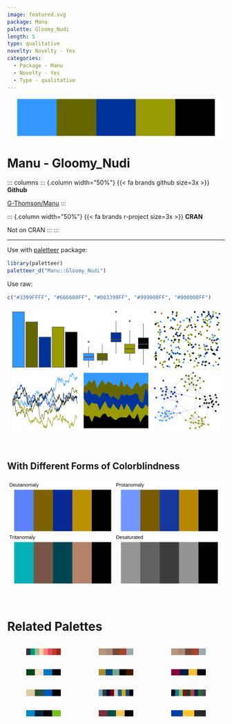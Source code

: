 ```yaml
---
image: featured.svg
package: Manu
palette: Gloomy_Nudi
length: 5
type: qualitative
novelty: Novelty - Yes
categories:
  - Package - Manu
  - Novelty - Yes
  - Type - qualitative
---
```


![](featured.svg)

# Manu - Gloomy_Nudi 

::: columns
::: {.column width="50%"}
{{< fa brands github size=3x >}}
**Github**

[G-Thomson/Manu](https://github.com/G-Thomson/Manu)
:::

::: {.column width="50%"}
{{< fa brands r-project size=3x >}}
**CRAN**

Not on CRAN
:::
:::

<hr> 

Use with [paletteer](https://emilhvitfeldt.github.io/paletteer/) package:

```r
library(paletteer)
paletteer_d("Manu::Gloomy_Nudi")
```

Use raw:

```r
c("#3399FFFF", "#666600FF", "#003399FF", "#999900FF", "#000000FF")
``` 

![](examples.png) 

  <br>
  
  ## With Different Forms of Colorblindness
  
  ![](colorblind.svg) 

<br>

# Related Palettes

<div class="list" style="display: grid; grid-template-columns: auto auto auto;"> <figure class="figure">
<a href="../../awtools/a_palette/"> <img src="../../awtools/a_palette/featured.svg" style="width: 100%;" class="figure-img"></a>
</figure> <figure class="figure">
<a href="../../ButterflyColors/hamadryas_feronia/"> <img src="../../ButterflyColors/hamadryas_feronia/featured.svg" style="width: 100%;" class="figure-img"></a>
</figure> <figure class="figure">
<a href="../../ButterflyColors/hamadryas_feronia/"> <img src="../../ButterflyColors/hamadryas_feronia/featured.svg" style="width: 100%;" class="figure-img"></a>
</figure> <figure class="figure">
<a href="../../nbapalettes/bucks/"> <img src="../../nbapalettes/bucks/featured.svg" style="width: 100%;" class="figure-img"></a>
</figure> <figure class="figure">
<a href="../../ochRe/nolan_ned/"> <img src="../../ochRe/nolan_ned/featured.svg" style="width: 100%;" class="figure-img"></a>
</figure> <figure class="figure">
<a href="../../nbapalettes/cavaliers/"> <img src="../../nbapalettes/cavaliers/featured.svg" style="width: 100%;" class="figure-img"></a>
</figure> <figure class="figure">
<a href="../../nbapalettes/bucks_city/"> <img src="../../nbapalettes/bucks_city/featured.svg" style="width: 100%;" class="figure-img"></a>
</figure> <figure class="figure">
<a href="../../tvthemes/Dark/"> <img src="../../tvthemes/Dark/featured.svg" style="width: 100%;" class="figure-img"></a>
</figure> <figure class="figure">
<a href="../../peRReo/eminem/"> <img src="../../peRReo/eminem/featured.svg" style="width: 100%;" class="figure-img"></a>
</figure> <figure class="figure">
<a href="../../nbapalettes/mavericks_city/"> <img src="../../nbapalettes/mavericks_city/featured.svg" style="width: 100%;" class="figure-img"></a>
</figure> <figure class="figure">
<a href="../../nbapalettes/pacers_venue/"> <img src="../../nbapalettes/pacers_venue/featured.svg" style="width: 100%;" class="figure-img"></a>
</figure> <figure class="figure">
<a href="../../nbapalettes/warriors/"> <img src="../../nbapalettes/warriors/featured.svg" style="width: 100%;" class="figure-img"></a>
</figure> 
</div>

